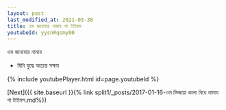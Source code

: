 ```yaml
---
layout: post
last_modified_at: 2021-03-30
title: ওম জানাযায় নামায গা টাইমস
youtubeId: yysnRqsmy00
---
```

 
 
 ওম জানাযায় নামায  
 
 -  যিনি যুদ্ধে অত্যন্ত সক্ষম 
 
  
 
  
 
 
 
 
 
 


{% include youtubePlayer.html id=page.youtubeId %}
 
[Next]({{ site.baseurl }}{% link  split1/_posts/2017-01-16-ওম ভিজায়া কালা বিধে নামায গা টাইমস.md%})
 
